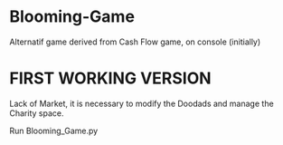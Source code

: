 # Blooming-Game
Alternatif game derived from Cash Flow game, on console (initially)

# FIRST WORKING VERSION
Lack of Market, it is necessary to modify the Doodads and manage the Charity space.

Run Blooming_Game.py
